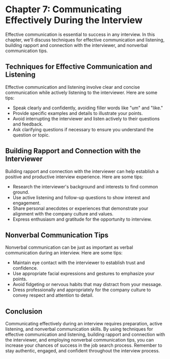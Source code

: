 Chapter 7: Communicating Effectively During the Interview
=========================================================

Effective communication is essential to success in any interview. In this chapter, we'll discuss techniques for effective communication and listening, building rapport and connection with the interviewer, and nonverbal communication tips.

Techniques for Effective Communication and Listening
----------------------------------------------------

Effective communication and listening involve clear and concise communication while actively listening to the interviewer. Here are some tips:

* Speak clearly and confidently, avoiding filler words like "um" and "like."
* Provide specific examples and details to illustrate your points.
* Avoid interrupting the interviewer and listen actively to their questions and feedback.
* Ask clarifying questions if necessary to ensure you understand the question or topic.

Building Rapport and Connection with the Interviewer
----------------------------------------------------

Building rapport and connection with the interviewer can help establish a positive and productive interview experience. Here are some tips:

* Research the interviewer's background and interests to find common ground.
* Use active listening and follow-up questions to show interest and engagement.
* Share personal anecdotes or experiences that demonstrate your alignment with the company culture and values.
* Express enthusiasm and gratitude for the opportunity to interview.

Nonverbal Communication Tips
----------------------------

Nonverbal communication can be just as important as verbal communication during an interview. Here are some tips:

* Maintain eye contact with the interviewer to establish trust and confidence.
* Use appropriate facial expressions and gestures to emphasize your points.
* Avoid fidgeting or nervous habits that may distract from your message.
* Dress professionally and appropriately for the company culture to convey respect and attention to detail.

Conclusion
----------

Communicating effectively during an interview requires preparation, active listening, and nonverbal communication skills. By using techniques for effective communication and listening, building rapport and connection with the interviewer, and employing nonverbal communication tips, you can increase your chances of success in the job search process. Remember to stay authentic, engaged, and confident throughout the interview process.
